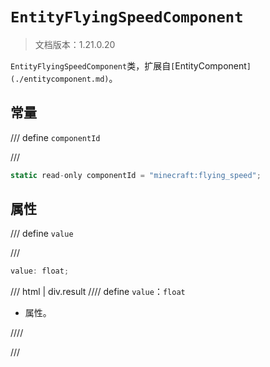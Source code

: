 # `EntityFlyingSpeedComponent`

> 文档版本：1.21.0.20

`EntityFlyingSpeedComponent`类，扩展自`[`EntityComponent`](./entitycomponent.md)`。

## 常量

/// define
`componentId`


///

```js
static read-only componentId = "minecraft:flying_speed";
```


## 属性

/// define
`value`


///

```js
value: float;
```

/// html | div.result
//// define
`value`：`float`

- 属性。


////

///

